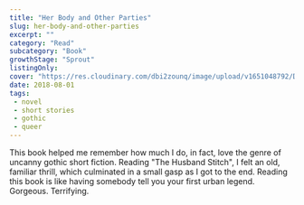 ```yaml
---
title: "Her Body and Other Parties"
slug: her-body-and-other-parties
excerpt: ""
category: "Read"
subcategory: "Book"
growthStage: "Sprout"
listingOnly: 
cover: "https://res.cloudinary.com/dbi2zounq/image/upload/v1651048792/Digital%20garden/media/her-body-and-other-parties_l5hnb4.jpg"
date: 2018-08-01
tags:
 - novel
 - short stories
 - gothic
 - queer
---
```

This book helped me remember how much I do, in fact, love the genre of uncanny gothic short fiction. Reading "The Husband Stitch", I felt an old, familiar thrill, which culminated in a small gasp as I got to the end. Reading this book is like having somebody tell you your first urban legend. Gorgeous. Terrifying.